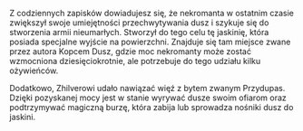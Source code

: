 <p>Z codziennych zapisków dowiadujesz się, że nekromanta w ostatnim czasie zwiększył swoje umiejętności przechwytywania dusz i szykuje się do stworzenia armii nieumarłych. Stworzył do tego celu tę jaskinię, która posiada specjalne&nbsp;wyjście na powierzchni. Znajduje się tam miejsce zwane przez autora Kopcem Dusz, gdzie moc nekromanty może zostać wzmocniona dziesięciokrotnie, ale potrzebuje do tego udziału kilku ożywieńców.</p>
<p>Dodatkowo, Zhilverowi udało nawiązać więź z bytem zwanym Przydupas. Dzięki pozyskanej mocy jest w stanie wyrywać dusze swoim ofiarom oraz podtrzymywać magiczną burzę, która zabija lub sprowadza nośniki dusz do jaskini.</p>